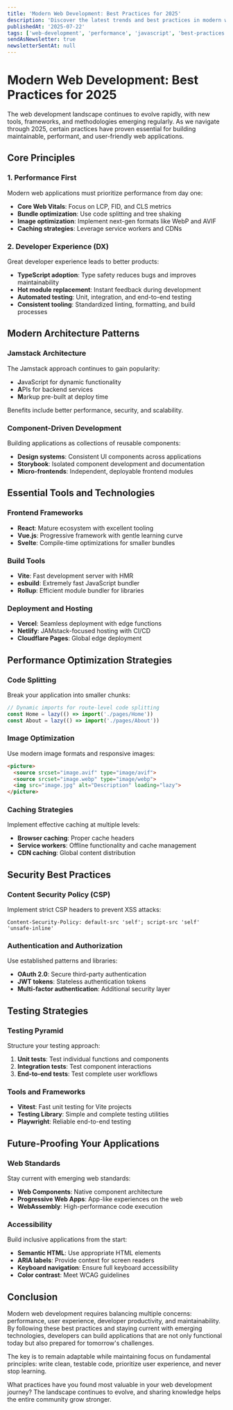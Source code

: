 ```yaml
---
title: 'Modern Web Development: Best Practices for 2025'
description: 'Discover the latest trends and best practices in modern web development. From performance optimization to developer experience improvements.'
publishedAt: '2025-07-22'
tags: ['web-development', 'performance', 'javascript', 'best-practices']
sendAsNewsletter: true
newsletterSentAt: null
---
```


# Modern Web Development: Best Practices for 2025

The web development landscape continues to evolve rapidly, with new tools, frameworks, and methodologies emerging regularly. As we navigate through 2025, certain practices have proven essential for building maintainable, performant, and user-friendly web applications.

## Core Principles

### 1. Performance First
Modern web applications must prioritize performance from day one:

- **Core Web Vitals**: Focus on LCP, FID, and CLS metrics
- **Bundle optimization**: Use code splitting and tree shaking
- **Image optimization**: Implement next-gen formats like WebP and AVIF
- **Caching strategies**: Leverage service workers and CDNs

### 2. Developer Experience (DX)
Great developer experience leads to better products:

- **TypeScript adoption**: Type safety reduces bugs and improves maintainability
- **Hot module replacement**: Instant feedback during development
- **Automated testing**: Unit, integration, and end-to-end testing
- **Consistent tooling**: Standardized linting, formatting, and build processes

## Modern Architecture Patterns

### Jamstack Architecture
The Jamstack approach continues to gain popularity:

- **J**avaScript for dynamic functionality
- **A**PIs for backend services
- **M**arkup pre-built at deploy time

Benefits include better performance, security, and scalability.

### Component-Driven Development
Building applications as collections of reusable components:

- **Design systems**: Consistent UI components across applications
- **Storybook**: Isolated component development and documentation
- **Micro-frontends**: Independent, deployable frontend modules

## Essential Tools and Technologies

### Frontend Frameworks
- **React**: Mature ecosystem with excellent tooling
- **Vue.js**: Progressive framework with gentle learning curve
- **Svelte**: Compile-time optimizations for smaller bundles

### Build Tools
- **Vite**: Fast development server with HMR
- **esbuild**: Extremely fast JavaScript bundler
- **Rollup**: Efficient module bundler for libraries

### Deployment and Hosting
- **Vercel**: Seamless deployment with edge functions
- **Netlify**: JAMstack-focused hosting with CI/CD
- **Cloudflare Pages**: Global edge deployment

## Performance Optimization Strategies

### Code Splitting
Break your application into smaller chunks:

```javascript
// Dynamic imports for route-level code splitting
const Home = lazy(() => import('./pages/Home'))
const About = lazy(() => import('./pages/About'))
```

### Image Optimization
Use modern image formats and responsive images:

```html
<picture>
  <source srcset="image.avif" type="image/avif">
  <source srcset="image.webp" type="image/webp">
  <img src="image.jpg" alt="Description" loading="lazy">
</picture>
```

### Caching Strategies
Implement effective caching at multiple levels:

- **Browser caching**: Proper cache headers
- **Service workers**: Offline functionality and cache management
- **CDN caching**: Global content distribution

## Security Best Practices

### Content Security Policy (CSP)
Implement strict CSP headers to prevent XSS attacks:

```http
Content-Security-Policy: default-src 'self'; script-src 'self' 'unsafe-inline'
```

### Authentication and Authorization
Use established patterns and libraries:

- **OAuth 2.0**: Secure third-party authentication
- **JWT tokens**: Stateless authentication tokens
- **Multi-factor authentication**: Additional security layer

## Testing Strategies

### Testing Pyramid
Structure your testing approach:

1. **Unit tests**: Test individual functions and components
2. **Integration tests**: Test component interactions
3. **End-to-end tests**: Test complete user workflows

### Tools and Frameworks
- **Vitest**: Fast unit testing for Vite projects
- **Testing Library**: Simple and complete testing utilities
- **Playwright**: Reliable end-to-end testing

## Future-Proofing Your Applications

### Web Standards
Stay current with emerging web standards:

- **Web Components**: Native component architecture
- **Progressive Web Apps**: App-like experiences on the web
- **WebAssembly**: High-performance code execution

### Accessibility
Build inclusive applications from the start:

- **Semantic HTML**: Use appropriate HTML elements
- **ARIA labels**: Provide context for screen readers
- **Keyboard navigation**: Ensure full keyboard accessibility
- **Color contrast**: Meet WCAG guidelines

## Conclusion

Modern web development requires balancing multiple concerns: performance, user experience, developer productivity, and maintainability. By following these best practices and staying current with emerging technologies, developers can build applications that are not only functional today but also prepared for tomorrow's challenges.

The key is to remain adaptable while maintaining focus on fundamental principles: write clean, testable code, prioritize user experience, and never stop learning.

What practices have you found most valuable in your web development journey? The landscape continues to evolve, and sharing knowledge helps the entire community grow stronger.